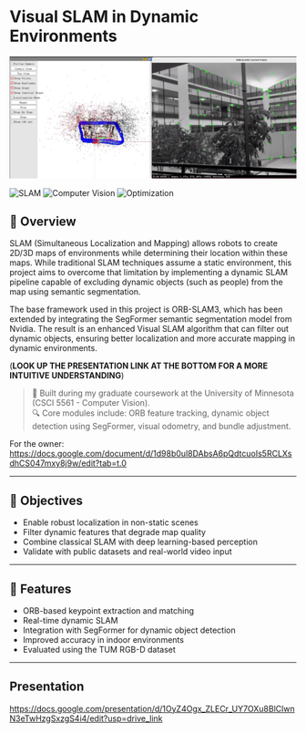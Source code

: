 # Visual SLAM in Dynamic Environments

<p align="center">
    <img src="assets/Raphson_Static.png" alt="Project Demo" width="700"/>
</p>

![SLAM](https://img.shields.io/badge/SLAM-Dynamic%20Mapping-blue)
![Computer Vision](https://img.shields.io/badge/Computer%20Vision-Mask%20R--CNN%20%7C%20YOLO-red)
![Optimization](https://img.shields.io/badge/Optimization-Bundle%20Adjustment-green)

## 📌 Overview

SLAM (Simultaneous Localization and Mapping) allows robots to create 2D/3D maps of environments while determining their location within these maps. While traditional SLAM techniques assume a static environment, this project aims to overcome that limitation by implementing a dynamic SLAM pipeline capable of excluding dynamic objects (such as people) from the map using semantic segmentation.

The base framework used in this project is ORB-SLAM3, which has been extended by integrating the SegFormer semantic segmentation model from Nvidia. The result is an enhanced Visual SLAM algorithm that can filter out dynamic objects, ensuring better localization and more accurate mapping in dynamic environments.

(**LOOK UP THE PRESENTATION LINK AT THE BOTTOM FOR A MORE INTUITIVE UNDERSTANDING**)

> 🧠 Built during my graduate coursework at the University of Minnesota (CSCI 5561 - Computer Vision).  
> 🔍 Core modules include: ORB feature tracking, dynamic object detection using SegFormer, visual odometry, and bundle adjustment.

For the owner: https://docs.google.com/document/d/1d98b0ul8DAbsA6pQdtcuoIs5RCLXsdhCS047mxy8j9w/edit?tab=t.0

---

## 🎯 Objectives

- Enable robust localization in non-static scenes
- Filter dynamic features that degrade map quality
- Combine classical SLAM with deep learning-based perception
- Validate with public datasets and real-world video input

---

## 🚀 Features

- ORB-based keypoint extraction and matching
- Real-time dynamic SLAM
- Integration with SegFormer for dynamic object detection
- Improved accuracy in indoor environments
- Evaluated using the TUM RGB-D dataset

---
## Presentation
https://docs.google.com/presentation/d/1OyZ4Ogx_ZLECr_UY7OXu8BlClwnN3eTwHzgSxzgS4i4/edit?usp=drive_link
